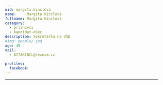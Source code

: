 ```yaml
---
uid: margita.kinclova
name:     Margita Kinclová
fullname: Margita Kinclová
category:
  - priznivci
  - kandidat-obec
description: Sekretářka na VŠE
#img: people/.jpg
age: 45
mail:
  - GITAKINCL@seznam.cz
 
profiles:
  facebook: 
---
```




---